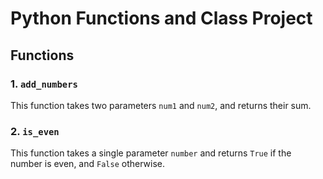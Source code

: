 # Python Functions and Class Project

## Functions

### 1. `add_numbers`
This function takes two parameters `num1` and `num2`, and returns their sum.

### 2. `is_even`
This function takes a single parameter `number` and returns `True` if the number is even, and `False` otherwise.


